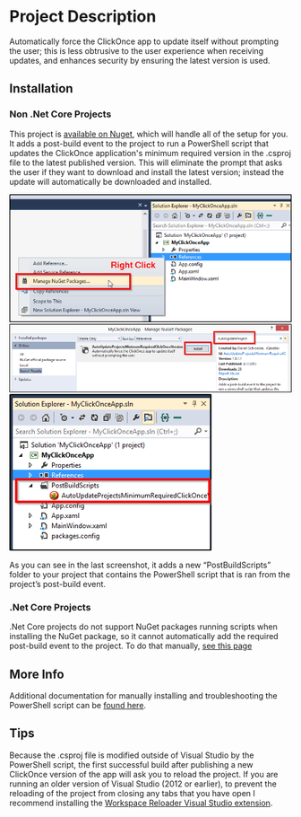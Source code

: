 # Project Description

Automatically force the ClickOnce app to update itself without prompting the user; this is less obtrusive to the user experience when receiving updates, and enhances security by ensuring the latest version is used.

## Installation

### Non .Net Core Projects

This project is [available on Nuget](https://nuget.org/packages/AutoUpdateProjectsMinimumRequiredClickOnceVersion), which will handle all of the setup for you.  It adds a post-build event to the project to run a PowerShell script that updates the ClickOnce application's minimum required version in the .csproj file to the latest published version. This will eliminate the prompt that asks the user if they want to download and install the latest version; instead the update will automatically be downloaded and installed.

![Navigate to Manage NuGet Packages](docs/Images/NavigateToManageNugetPackages.png)
![Install package window](docs/Images/InstallPackageWindow.png)
![File added to project](docs/Images/FileAddedToProject.png)

As you can see in the last screenshot, it adds a new “PostBuildScripts” folder to your project that contains the PowerShell script that is ran from the project’s post-build event.

### .Net Core Projects

.Net Core projects do not support NuGet packages running scripts when installing the NuGet package, so it cannot automatically add the required post-build event to the project. To do that manually, [see this page](docs/HowToMakeVisualStudioRunThePowerShellScriptAutomatically.md)

## More Info

Additional documentation for manually installing and troubleshooting the PowerShell script can be [found here](docs/InstallingAndTroubleshooting.md).

## Tips

Because the .csproj file is modified outside of Visual Studio by the PowerShell script, the first successful build after publishing a new ClickOnce version of the app will ask you to reload the project. If you are running an older version of Visual Studio (2012 or earlier), to prevent the reloading of the project from closing any tabs that you have open I recommend installing the [Workspace Reloader Visual Studio extension](http://visualstudiogallery.msdn.microsoft.com/6705affd-ca37-4445-9693-f3d680c92f38).
